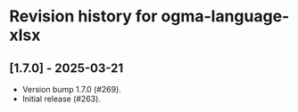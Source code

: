 # Revision history for ogma-language-xlsx

## [1.7.0] - 2025-03-21

* Version bump 1.7.0 (#269).
* Initial release (#263).
